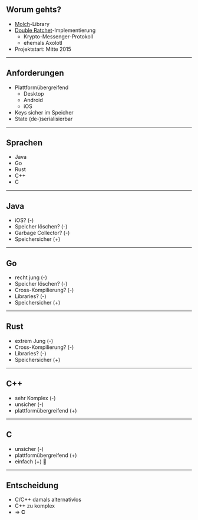 <!-- sectionTitle: Einführung -->

## Worum gehts?

<!-- notes
* Persönliche Odyssee
-->
* [Molch](https://github.com/1984Not-GmbH/molch)-Library
* [Double Ratchet](https://signal.org/docs/specifications/doubleratchet/)-Implementierung
  * Krypto-Messenger-Protokoll
  * ehemals Axolotl
* Projektstart: Mitte 2015

---

## Anforderungen
* Plattformübergreifend
  * Desktop
  * Android
  * iOS
* Keys sicher im Speicher
* State (de-)serialisierbar

---

<!-- sectionTitle: Sprachen -->

## Sprachen
* Java
* Go
* Rust
* C++
* C
<!-- notes
Meine Argumente 2015
-->

---

## Java
* iOS? (-)
* Speicher löschen? (-)
* Garbage Collector? (-)
* Speichersicher (+)

---

## Go
* recht jung (-)
* Speicher löschen? (-)
* Cross-Kompilierung? (-)
* Libraries? (-)
* Speichersicher (+)

---

## Rust
<!-- note
15. Mai 2015
-->
* extrem Jung (-)
* Cross-Kompilierung? (-)
* Libraries? (-)
* Speichersicher (+)

---

## C++
* sehr Komplex (-)
* unsicher (-)
* plattformübergreifend (+)

---

## C
* unsicher (-)
* plattformübergreifend (+)
* einfach (+) 🤔

---

## Entscheidung
* C/C++ damals alternativlos
* C++ zu komplex
* ⇒ **C**
